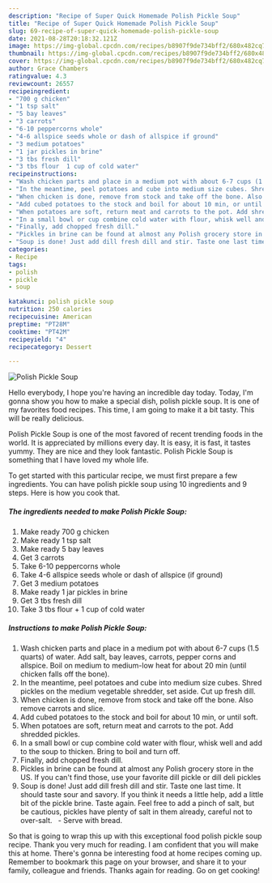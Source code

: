 ```yaml
---
description: "Recipe of Super Quick Homemade Polish Pickle Soup"
title: "Recipe of Super Quick Homemade Polish Pickle Soup"
slug: 69-recipe-of-super-quick-homemade-polish-pickle-soup
date: 2021-08-28T20:18:32.121Z
image: https://img-global.cpcdn.com/recipes/b8907f9de734bff2/680x482cq70/polish-pickle-soup-recipe-main-photo.jpg
thumbnail: https://img-global.cpcdn.com/recipes/b8907f9de734bff2/680x482cq70/polish-pickle-soup-recipe-main-photo.jpg
cover: https://img-global.cpcdn.com/recipes/b8907f9de734bff2/680x482cq70/polish-pickle-soup-recipe-main-photo.jpg
author: Grace Chambers
ratingvalue: 4.3
reviewcount: 26557
recipeingredient:
- "700 g chicken"
- "1 tsp salt"
- "5 bay leaves"
- "3 carrots"
- "6-10 peppercorns whole"
- "4-6 allspice seeds whole or dash of allspice if ground"
- "3 medium potatoes"
- "1 jar pickles in brine"
- "3 tbs fresh dill"
- "3 tbs flour  1 cup of cold water"
recipeinstructions:
- "Wash chicken parts and place in a medium pot with about 6-7 cups (1.5 quarts) of water. Add salt, bay leaves, carrots, pepper corns and allspice. Boil on medium to medium-low heat for about 20 min (until chicken falls off the bone)."
- "In the meantime, peel potatoes and cube into medium size cubes. Shred pickles on the medium vegetable shredder, set aside. Cut up fresh dill."
- "When chicken is done, remove from stock and take off the bone. Also remove carrots and slice."
- "Add cubed potatoes to the stock and boil for about 10 min, or until soft."
- "When potatoes are soft, return meat and carrots to the pot. Add shredded pickles."
- "In a small bowl or cup combine cold water with flour, whisk well and add to the soup to thicken. Bring to boil and turn off."
- "Finally, add chopped fresh dill."
- "Pickles in brine can be found at almost any Polish grocery store in the US. If you can&#39;t find those, use your favorite dill pickle or dill deli pickles"
- "Soup is done! Just add dill fresh dill and stir. Taste one last time. It should taste sour and savory. If you think it needs a little help, add a little bit of the pickle brine. Taste again. Feel free to add a pinch of salt, but be cautious, pickles have plenty of salt in them already, careful not to over-salt.   Serve with bread."
categories:
- Recipe
tags:
- polish
- pickle
- soup

katakunci: polish pickle soup 
nutrition: 250 calories
recipecuisine: American
preptime: "PT28M"
cooktime: "PT42M"
recipeyield: "4"
recipecategory: Dessert

---
```



![Polish Pickle Soup](https://img-global.cpcdn.com/recipes/b8907f9de734bff2/680x482cq70/polish-pickle-soup-recipe-main-photo.jpg)

Hello everybody, I hope you're having an incredible day today. Today, I'm gonna show you how to make a special dish, polish pickle soup. It is one of my favorites food recipes. This time, I am going to make it a bit tasty. This will be really delicious.

Polish Pickle Soup is one of the most favored of recent trending foods in the world. It is appreciated by millions every day. It is easy, it is fast, it tastes yummy. They are nice and they look fantastic. Polish Pickle Soup is something that I have loved my whole life.




To get started with this particular recipe, we must first prepare a few ingredients. You can have polish pickle soup using 10 ingredients and 9 steps. Here is how you cook that.

<!--inarticleads1-->

##### The ingredients needed to make Polish Pickle Soup:

1. Make ready 700 g chicken
1. Make ready 1 tsp salt
1. Make ready 5 bay leaves
1. Get 3 carrots
1. Take 6-10 peppercorns whole
1. Take 4-6 allspice seeds whole or dash of allspice (if ground)
1. Get 3 medium potatoes
1. Make ready 1 jar pickles in brine
1. Get 3 tbs fresh dill
1. Take 3 tbs flour + 1 cup of cold water




<!--inarticleads2-->

##### Instructions to make Polish Pickle Soup:

1. Wash chicken parts and place in a medium pot with about 6-7 cups (1.5 quarts) of water. Add salt, bay leaves, carrots, pepper corns and allspice. Boil on medium to medium-low heat for about 20 min (until chicken falls off the bone).
1. In the meantime, peel potatoes and cube into medium size cubes. Shred pickles on the medium vegetable shredder, set aside. Cut up fresh dill.
1. When chicken is done, remove from stock and take off the bone. Also remove carrots and slice.
1. Add cubed potatoes to the stock and boil for about 10 min, or until soft.
1. When potatoes are soft, return meat and carrots to the pot. Add shredded pickles.
1. In a small bowl or cup combine cold water with flour, whisk well and add to the soup to thicken. Bring to boil and turn off.
1. Finally, add chopped fresh dill.
1. Pickles in brine can be found at almost any Polish grocery store in the US. If you can&#39;t find those, use your favorite dill pickle or dill deli pickles
1. Soup is done! Just add dill fresh dill and stir. Taste one last time. It should taste sour and savory. If you think it needs a little help, add a little bit of the pickle brine. Taste again. Feel free to add a pinch of salt, but be cautious, pickles have plenty of salt in them already, careful not to over-salt.   - Serve with bread.




So that is going to wrap this up with this exceptional food polish pickle soup recipe. Thank you very much for reading. I am confident that you will make this at home. There's gonna be interesting food at home recipes coming up. Remember to bookmark this page on your browser, and share it to your family, colleague and friends. Thanks again for reading. Go on get cooking!
